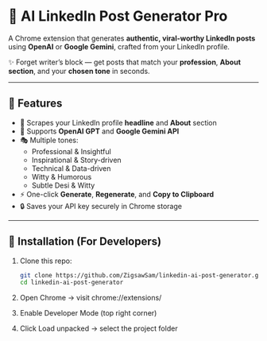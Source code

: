 # 🚀 AI LinkedIn Post Generator Pro  

A Chrome extension that generates **authentic, viral-worthy LinkedIn posts** using **OpenAI** or **Google Gemini**, crafted from your LinkedIn profile.  

✨ Forget writer’s block — get posts that match your **profession**, **About section**, and your **chosen tone** in seconds.  

---

## 🌟 Features
- 🔎 Scrapes your LinkedIn profile **headline** and **About** section  
- 🧠 Supports **OpenAI GPT** and **Google Gemini API**  
- 🎭 Multiple tones:  
  - Professional & Insightful  
  - Inspirational & Story-driven  
  - Technical & Data-driven  
  - Witty & Humorous  
  - Subtle Desi & Witty  
- ⚡ One-click **Generate**, **Regenerate**, and **Copy to Clipboard**  
- 🔒 Saves your API key securely in Chrome storage  

---

## 🚀 Installation (For Developers)  
1. Clone this repo:
   ```bash
   git clone https://github.com/ZigsawSam/linkedin-ai-post-generator.git
   cd linkedin-ai-post-generator

2. Open Chrome → visit chrome://extensions/

3. Enable Developer Mode (top right corner)

4. Click Load unpacked → select the project folder